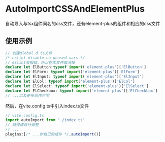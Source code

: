 # AutoImportCSSAndElementPlus
自动导入与tsx组件同名的css文件，还有element-plus的组件和相应的css文件
## 使用示例
```ts
// 创建global.d.ts文件
/* eslint-disable no-unused-vars */
// eslint会报错，所以在本文件取消掉
declare let ElButton:typeof import('element-plus')['ElButton']
declare let ElForm: typeof import('element-plus')['ElForm']
declare let ElInput: typeof import('element-plus')['ElInput']
declare let ElCol: typeof import('element-plus')['ElCol']
declare let ElSelect: typeof import('element-plus')['ElSelect']
declare let ElCheckbox: typeof import('element-plus')['ElCheckbox']
// ...以及更多组件声明
```
然后，在vite.config.ts中引入index.ts文件
```ts
// vite.config.ts
import autoImport from './index.ts'
// 路径请自行调整
// ...
plugins:[/* ...你自己的插件 */,autoImport()]
```
